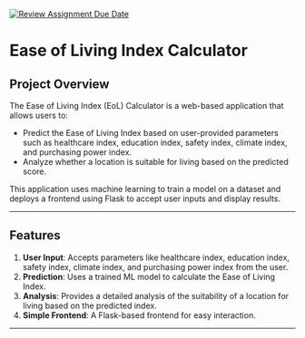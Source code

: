 [![Review Assignment Due Date](https://classroom.github.com/assets/deadline-readme-button-22041afd0340ce965d47ae6ef1cefeee28c7c493a6346c4f15d667ab976d596c.svg)](https://classroom.github.com/a/7XLS1QLQ)
# Ease of Living Index Calculator

## Project Overview
The Ease of Living Index (EoL) Calculator is a web-based application that allows users to:
- Predict the Ease of Living Index based on user-provided parameters such as healthcare index, education index, safety index, climate index, and purchasing power index.
- Analyze whether a location is suitable for living based on the predicted score.

This application uses machine learning to train a model on a dataset and deploys a frontend using Flask to accept user inputs and display results.

---

## Features
1. **User Input**: Accepts parameters like healthcare index, education index, safety index, climate index, and purchasing power index from the user.
2. **Prediction**: Uses a trained ML model to calculate the Ease of Living Index.
3. **Analysis**: Provides a detailed analysis of the suitability of a location for living based on the predicted index.
4. **Simple Frontend**: A Flask-based frontend for easy interaction.

---

